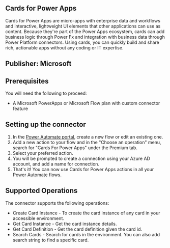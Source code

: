 ﻿## Cards for Power Apps
Cards for Power Apps are micro-apps with enterprise data and workflows and interactive, lightweight UI elements that other applications can use as content. Because they're part of the Power Apps ecosystem, cards can add business logic through Power Fx and integration with business data through Power Platform connectors. Using cards, you can quickly build and share rich, actionable apps without any coding or IT expertise.

## Publisher: Microsoft ​

## Prerequisites
You will need the following to proceed:
* A Microsoft PowerApps or Microsoft Flow plan with custom connector feature

## Setting up the connector
1. In the [Power Automate portal](https://make.powerautomate.com/), create a new flow or edit an existing one. 
2. Add a new action to your flow and in the "Choose an operation" menu, search for "Cards For Power Apps" under the Premium tab. 
3. Select your preferred action.
4. You will be prompted to create a connection using your Azure AD account, and add a name for connection.
5. That's it! You can now use Cards for Power Apps actions in all your Power Automate flows. 

## Supported Operations
The connector supports the following operations:
* Create Card Instance - To create the card instance of any card in your accessible environment. 
* Get Card Instance - Get the card instance details.
* Get Card Definition - Get the card definition given the card id.
* Search Cards - Search for cards in the environment. You can also add search string to find a specific card.